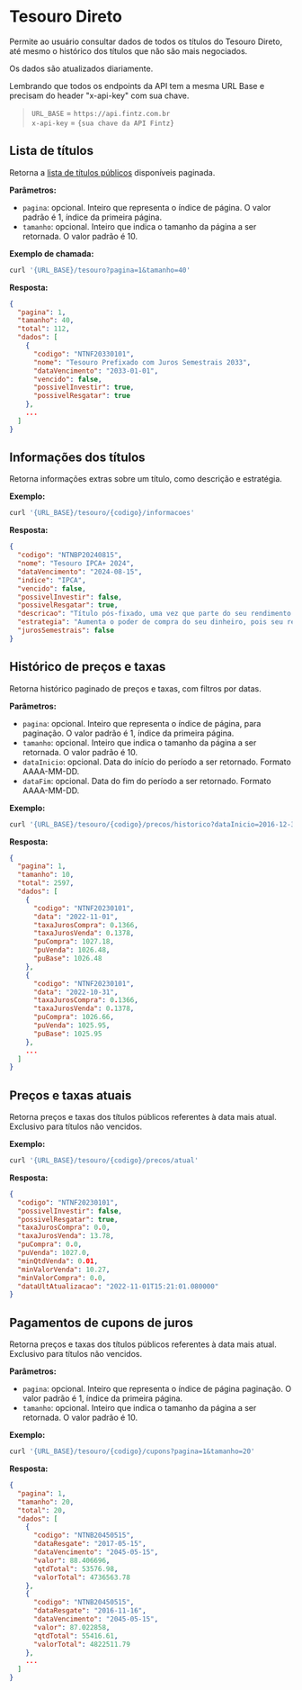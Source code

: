 # Tesouro Direto

Permite ao usuário consultar dados de todos os títulos do Tesouro Direto, até mesmo o histórico dos títulos que não são mais negociados. 

Os dados são atualizados diariamente.

Lembrando que todos os endpoints da API tem a mesma URL Base e precisam do header "x-api-key" com sua chave.
> `URL_BASE` = `https://api.fintz.com.br`  
> `x-api-key` = `{sua chave da API Fintz}`

## Lista de títulos

Retorna a [lista de títulos públicos](#lista-de-titulos) disponíveis paginada.

**Parâmetros:**

- `pagina`: opcional. Inteiro que representa o índice de página. O valor
  padrão é 1, índice da primeira página.
- `tamanho`: opcional. Inteiro que indica o tamanho da página a ser retornada.
  O valor padrão é 10.

**Exemplo de chamada:**

```bash
curl '{URL_BASE}/tesouro?pagina=1&tamanho=40'
```

**Resposta:**

```json
{
  "pagina": 1,
  "tamanho": 40,
  "total": 112,
  "dados": [
    {
      "codigo": "NTNF20330101",
      "nome": "Tesouro Prefixado com Juros Semestrais 2033",
      "dataVencimento": "2033-01-01",
      "vencido": false,
      "possivelInvestir": true,
      "possivelResgatar": true
    },
    ...
  ]
}
```

## Informações dos títulos

Retorna informações extras sobre um título, como descrição e estratégia.

**Exemplo:**

```bash
curl '{URL_BASE}/tesouro/{codigo}/informacoes'
```

**Resposta:**

```json
{
  "codigo": "NTNBP20240815",
  "nome": "Tesouro IPCA+ 2024",
  "dataVencimento": "2024-08-15",
  "indice": "IPCA",
  "vencido": false,
  "possivelInvestir": false,
  "possivelResgatar": true,
  "descricao": "Título pós-fixado, uma vez que parte do seu rendimento acompanha a variação da taxa de inflação (IPCA).",
  "estrategia": "Aumenta o poder de compra do seu dinheiro, pois seu rendimento é composto por uma taxa de juros + a variação da inflação (IPCA). É mais interessante para quem pode deixar o dinheiro render até o vencimento do investimento, pois não paga juros semestrais. Em caso de resgate antecipado, o Tesouro Nacional garante sua recompra pelo seu valor de mercado.",
  "jurosSemestrais": false
}
```

## Histórico de preços e taxas

Retorna histórico paginado de preços e taxas, com filtros por datas.

**Parâmetros:**

- `pagina`: opcional. Inteiro que representa o índice de página, para
  paginação. O valor padrão é 1, índice da primeira página.
- `tamanho`: opcional. Inteiro que indica o tamanho da página a ser retornada.
  O valor padrão é 10.
- `dataInicio`: opcional. Data do início do período a ser retornado. Formato AAAA-MM-DD.
- `dataFim`: opcional. Data do fim do período a ser retornado. Formato AAAA-MM-DD.

**Exemplo:**

```bash
curl '{URL_BASE}/tesouro/{codigo}/precos/historico?dataInicio=2016-12-31&dataFim=2021-12-31'
```

**Resposta:**

```json
{
  "pagina": 1,
  "tamanho": 10,
  "total": 2597,
  "dados": [
    {
      "codigo": "NTNF20230101",
      "data": "2022-11-01",
      "taxaJurosCompra": 0.1366,
      "taxaJurosVenda": 0.1378,
      "puCompra": 1027.18,
      "puVenda": 1026.48,
      "puBase": 1026.48
    },
    {
      "codigo": "NTNF20230101",
      "data": "2022-10-31",
      "taxaJurosCompra": 0.1366,
      "taxaJurosVenda": 0.1378,
      "puCompra": 1026.66,
      "puVenda": 1025.95,
      "puBase": 1025.95
    },
    ...
  ]
}
```

## Preços e taxas atuais

Retorna preços e taxas dos títulos públicos referentes à data mais atual.
Exclusivo para títulos não vencidos.

**Exemplo:**

```bash
curl '{URL_BASE}/tesouro/{codigo}/precos/atual'
```

**Resposta:**

```json
{
  "codigo": "NTNF20230101",
  "possivelInvestir": false,
  "possivelResgatar": true,
  "taxaJurosCompra": 0.0,
  "taxaJurosVenda": 13.78,
  "puCompra": 0.0,
  "puVenda": 1027.0,
  "minQtdVenda": 0.01,
  "minValorVenda": 10.27,
  "minValorCompra": 0.0,
  "dataUltAtualizacao": "2022-11-01T15:21:01.080000"
}
```

## Pagamentos de cupons de juros

Retorna preços e taxas dos títulos públicos referentes à data mais atual.
Exclusivo para títulos não vencidos.

**Parâmetros:**

- `pagina`: opcional. Inteiro que representa o índice de página paginação. O
  valor padrão é 1, índice da primeira página.
- `tamanho`: opcional. Inteiro que indica o tamanho da página a ser retornada.
  O valor padrão é 10.

**Exemplo:**

```bash
curl '{URL_BASE}/tesouro/{codigo}/cupons?pagina=1&tamanho=20'
```

**Resposta:**

```json
{
  "pagina": 1,
  "tamanho": 20,
  "total": 20,
  "dados": [
    {
      "codigo": "NTNB20450515",
      "dataResgate": "2017-05-15",
      "dataVencimento": "2045-05-15",
      "valor": 88.406696,
      "qtdTotal": 53576.98,
      "valorTotal": 4736563.78
    },
    {
      "codigo": "NTNB20450515",
      "dataResgate": "2016-11-16",
      "dataVencimento": "2045-05-15",
      "valor": 87.022858,
      "qtdTotal": 55416.61,
      "valorTotal": 4822511.79
    },
    ...
  ]
}
```
